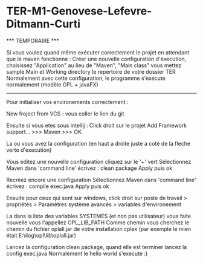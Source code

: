 # TER-M1-Genovese-Lefevre-Ditmann-Curti


*** TEMPORAIRE ***

Si vous voulez quand même exécuter correctement le projet en attendant que le maven fonctionne :
Créer une nouvelle configuration d'éxecution, choisissez "Application" au lieu de "Maven", "Main class" vous mettez sample.Main
et Working directory le repertoire de votre dossier TER
Normalement avec cette configuration, le programme s'exécute normalement (modèle OPL + javaFX)

**********************



Pour initialiser vos environements correctement :

New froject from VCS : vous coller le lien du git

Ensuite si vous etes sous intellij :
Click droit sur le projet Add Framework support... >>> Maven >>> OK

La ou vous avez la configuration (en haut a droite juste a coté de la fleche verte d'execution)

Vous éditez une nouvelle configuration
cliquez sur le '+' vert
Sélectionnez Maven
dans 'command line' écrivez : clean package
Apply puis ok

Recréez encore une configuration
Sélectionnez Maven
dans 'command line' écrivez : compile exec:java
Apply puis ok

Ensuite pour ceux qui sont sur windows, click droit sur poste de travail > propriétés > Paramètres système avancés > variables d'environement

La dans la liste des variables SYSTEMES (et non pas utilisateur) vous faite nouvelle vous l'appellez OPL_LIB_PATH
Comme chemin vous cherchez le chemin du fichier oplall.jar de votre installation cplex
(par exemple le mien était E:\ilog\opl\lib\oplall.jar)


Lancez la configuration clean package, quand elle est terminer lancez la config exec:java
Normalement le hello world s'execute :)
